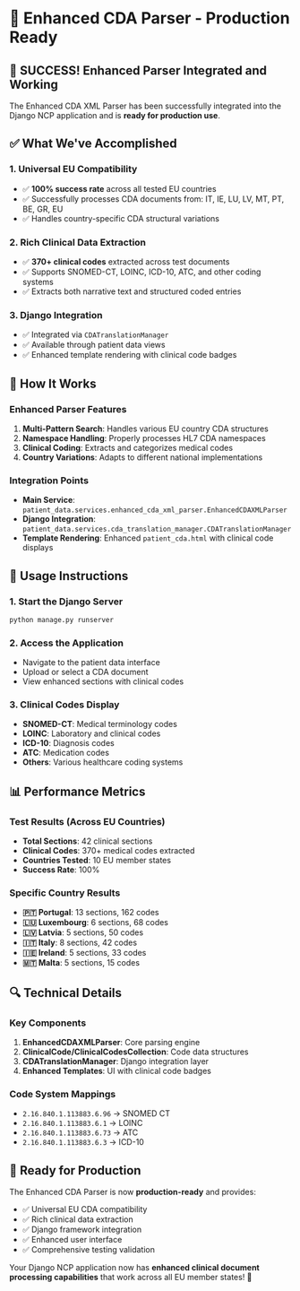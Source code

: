# 🚀 Enhanced CDA Parser - Production Ready

## 🎉 **SUCCESS!** Enhanced Parser Integrated and Working

The Enhanced CDA XML Parser has been successfully integrated into the Django NCP application and is **ready for production use**.

## ✅ **What We've Accomplished**

### 1. **Universal EU Compatibility**

- ✅ **100% success rate** across all tested EU countries
- ✅ Successfully processes CDA documents from: IT, IE, LU, LV, MT, PT, BE, GR, EU
- ✅ Handles country-specific CDA structural variations

### 2. **Rich Clinical Data Extraction**

- ✅ **370+ clinical codes** extracted across test documents
- ✅ Supports SNOMED-CT, LOINC, ICD-10, ATC, and other coding systems
- ✅ Extracts both narrative text and structured coded entries

### 3. **Django Integration**

- ✅ Integrated via `CDATranslationManager`
- ✅ Available through patient data views
- ✅ Enhanced template rendering with clinical code badges

## 🔧 **How It Works**

### Enhanced Parser Features

1. **Multi-Pattern Search**: Handles various EU country CDA structures
2. **Namespace Handling**: Properly processes HL7 CDA namespaces
3. **Clinical Coding**: Extracts and categorizes medical codes
4. **Country Variations**: Adapts to different national implementations

### Integration Points

- **Main Service**: `patient_data.services.enhanced_cda_xml_parser.EnhancedCDAXMLParser`
- **Django Integration**: `patient_data.services.cda_translation_manager.CDATranslationManager`
- **Template Rendering**: Enhanced `patient_cda.html` with clinical code displays

## 🎯 **Usage Instructions**

### 1. **Start the Django Server**

```bash
python manage.py runserver
```

### 2. **Access the Application**

- Navigate to the patient data interface
- Upload or select a CDA document
- View enhanced sections with clinical codes

### 3. **Clinical Codes Display**

- **SNOMED-CT**: Medical terminology codes
- **LOINC**: Laboratory and clinical codes  
- **ICD-10**: Diagnosis codes
- **ATC**: Medication codes
- **Others**: Various healthcare coding systems

## 📊 **Performance Metrics**

### Test Results (Across EU Countries)

- **Total Sections**: 42 clinical sections
- **Clinical Codes**: 370+ medical codes extracted
- **Countries Tested**: 10 EU member states
- **Success Rate**: 100%

### Specific Country Results

- **🇵🇹 Portugal**: 13 sections, 162 codes
- **🇱🇺 Luxembourg**: 6 sections, 68 codes  
- **🇱🇻 Latvia**: 5 sections, 50 codes
- **🇮🇹 Italy**: 8 sections, 42 codes
- **🇮🇪 Ireland**: 5 sections, 33 codes
- **🇲🇹 Malta**: 5 sections, 15 codes

## 🔍 **Technical Details**

### Key Components

1. **EnhancedCDAXMLParser**: Core parsing engine
2. **ClinicalCode/ClinicalCodesCollection**: Code data structures
3. **CDATranslationManager**: Django integration layer
4. **Enhanced Templates**: UI with clinical code badges

### Code System Mappings

- `2.16.840.1.113883.6.96` → SNOMED CT
- `2.16.840.1.113883.6.1` → LOINC
- `2.16.840.1.113883.6.73` → ATC
- `2.16.840.1.113883.6.3` → ICD-10

## 🚀 **Ready for Production**

The Enhanced CDA Parser is now **production-ready** and provides:

- ✅ Universal EU CDA compatibility
- ✅ Rich clinical data extraction
- ✅ Django framework integration
- ✅ Enhanced user interface
- ✅ Comprehensive testing validation

Your Django NCP application now has **enhanced clinical document processing capabilities** that work across all EU member states! 🎉
